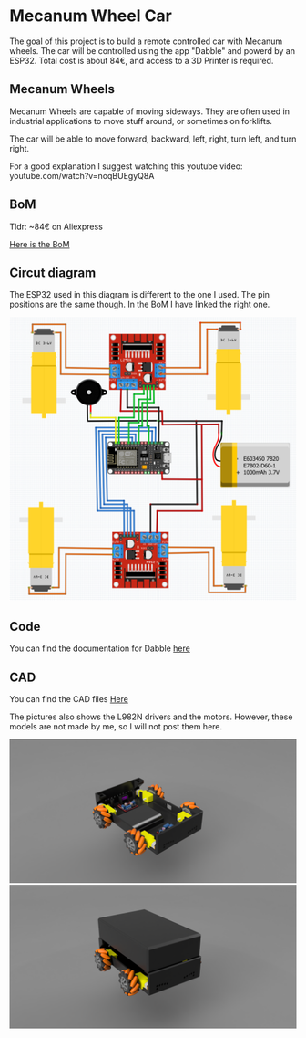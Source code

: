 # Mecanum Wheel Car

The goal of this project is to build a remote controlled car with Mecanum wheels. 
The car will be controlled using the app "Dabble" and powerd by an ESP32.
Total cost is about 84€, and access to a 3D Printer is required.


## Mecanum Wheels

Mecanum Wheels are capable of moving sideways. They are often used in industrial applications to move stuff around, or sometimes on forklifts. 

The car will be able to move forward, backward, left, right, turn left, and turn right.

For a good explanation I suggest watching this youtube video: youtube.com/watch?v=noqBUEgyQ8A

## BoM

Tldr: ~84€ on Aliexpress

[Here is the BoM](BoM.xlsx)

## Circut diagram
The ESP32 used in this diagram is different to the one I used. 
The pin positions are the same though. In the BoM I have linked the right one.

![](schematic/Schematics.png)

## Code

You can find the documentation for Dabble [here](https://ai.thestempedia.com/docs/dabble-app/gamepad-module/)


## CAD

You can find the CAD files [Here](CAD)

The pictures also shows the L982N drivers and the motors. However, these models are not made by me, so I will not post them here.


![](Pictures/aPicture.png)
![](Pictures/AnotherPicture.png)

